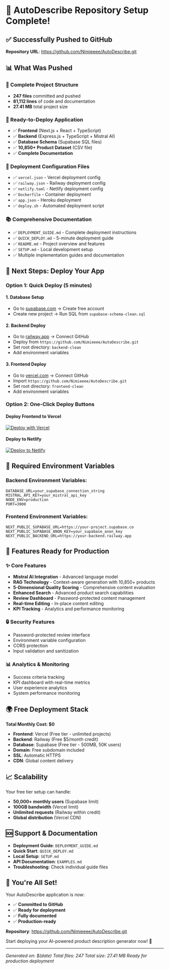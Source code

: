 # 🎉 AutoDescribe Repository Setup Complete!

## ✅ Successfully Pushed to GitHub

**Repository URL**: https://github.com/Nimieeee/AutoDescribe.git

## 📊 What Was Pushed

### 📁 Complete Project Structure
- **247 files** committed and pushed
- **81,112 lines** of code and documentation
- **27.41 MB** total project size

### 🚀 Ready-to-Deploy Application
- ✅ **Frontend** (Next.js + React + TypeScript)
- ✅ **Backend** (Express.js + TypeScript + Mistral AI)
- ✅ **Database Schema** (Supabase SQL files)
- ✅ **10,850+ Product Dataset** (CSV file)
- ✅ **Complete Documentation**

### 🔧 Deployment Configuration Files
- ✅ `vercel.json` - Vercel deployment config
- ✅ `railway.json` - Railway deployment config  
- ✅ `netlify.toml` - Netlify deployment config
- ✅ `Dockerfile` - Container deployment
- ✅ `app.json` - Heroku deployment
- ✅ `deploy.sh` - Automated deployment script

### 📚 Comprehensive Documentation
- ✅ `DEPLOYMENT_GUIDE.md` - Complete deployment instructions
- ✅ `QUICK_DEPLOY.md` - 5-minute deployment guide
- ✅ `README.md` - Project overview and features
- ✅ `SETUP.md` - Local development setup
- ✅ Multiple implementation guides and documentation

## 🚀 Next Steps: Deploy Your App

### Option 1: Quick Deploy (5 minutes)

#### 1. Database Setup
- Go to [supabase.com](https://supabase.com) → Create free account
- Create new project → Run SQL from `supabase-schema-clean.sql`

#### 2. Backend Deploy  
- Go to [railway.app](https://railway.app) → Connect GitHub
- Deploy from `https://github.com/Nimieeee/AutoDescribe.git`
- Set root directory: `backend-clean`
- Add environment variables

#### 3. Frontend Deploy
- Go to [vercel.com](https://vercel.com) → Connect GitHub  
- Import `https://github.com/Nimieeee/AutoDescribe.git`
- Set root directory: `frontend-clean`
- Add environment variables

### Option 2: One-Click Deploy Buttons

#### Deploy Frontend to Vercel
[![Deploy with Vercel](https://vercel.com/button)](https://vercel.com/new/clone?repository-url=https://github.com/Nimieeee/AutoDescribe&project-name=autodescribe&root-directory=frontend-clean)

#### Deploy to Netlify
[![Deploy to Netlify](https://www.netlify.com/img/deploy/button.svg)](https://app.netlify.com/start/deploy?repository=https://github.com/Nimieeee/AutoDescribe&base=frontend-clean)

## 🔑 Required Environment Variables

### Backend Environment Variables:
```env
DATABASE_URL=your_supabase_connection_string
MISTRAL_API_KEY=your_mistral_api_key
NODE_ENV=production
PORT=3000
```

### Frontend Environment Variables:
```env
NEXT_PUBLIC_SUPABASE_URL=https://your-project.supabase.co
NEXT_PUBLIC_SUPABASE_ANON_KEY=your_supabase_anon_key
NEXT_PUBLIC_BACKEND_URL=https://your-backend.railway.app
```

## 🎯 Features Ready for Production

### ✨ Core Features
- **Mistral AI Integration** - Advanced language model
- **RAG Technology** - Context-aware generation with 10,850+ products
- **5-Dimensional Quality Scoring** - Comprehensive content evaluation
- **Enhanced Search** - Advanced product search capabilities
- **Review Dashboard** - Password-protected content management
- **Real-time Editing** - In-place content editing
- **KPI Tracking** - Analytics and performance monitoring

### 🔒 Security Features
- Password-protected review interface
- Environment variable configuration
- CORS protection
- Input validation and sanitization

### 📊 Analytics & Monitoring
- Success criteria tracking
- KPI dashboard with real-time metrics
- User experience analytics
- System performance monitoring

## 🌍 Free Deployment Stack

**Total Monthly Cost: $0**

- **Frontend**: Vercel (Free tier - unlimited projects)
- **Backend**: Railway (Free $5/month credit)
- **Database**: Supabase (Free tier - 500MB, 50K users)
- **Domain**: Free subdomain included
- **SSL**: Automatic HTTPS
- **CDN**: Global content delivery

## 📈 Scalability

Your free tier setup can handle:
- **50,000+ monthly users** (Supabase limit)
- **100GB bandwidth** (Vercel limit)  
- **Unlimited requests** (Railway within credit)
- **Global distribution** (Vercel CDN)

## 🆘 Support & Documentation

- **Deployment Guide**: `DEPLOYMENT_GUIDE.md`
- **Quick Start**: `QUICK_DEPLOY.md`
- **Local Setup**: `SETUP.md`
- **API Documentation**: `EXAMPLES.md`
- **Troubleshooting**: Check individual guide files

## 🎉 You're All Set!

Your AutoDescribe application is now:
- ✅ **Committed to GitHub**
- ✅ **Ready for deployment**
- ✅ **Fully documented**
- ✅ **Production-ready**

**Repository**: https://github.com/Nimieeee/AutoDescribe.git

Start deploying your AI-powered product description generator now! 🚀

---

*Generated on: $(date)*
*Total files: 247*
*Total size: 27.41 MB*
*Ready for production deployment*